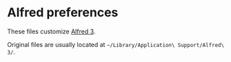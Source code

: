 # Alfred preferences

These files customize [Alfred 3](https://www.alfredapp.com/).

Original files are usually located at `~/Library/Application\ Support/Alfred\ 3/`.
